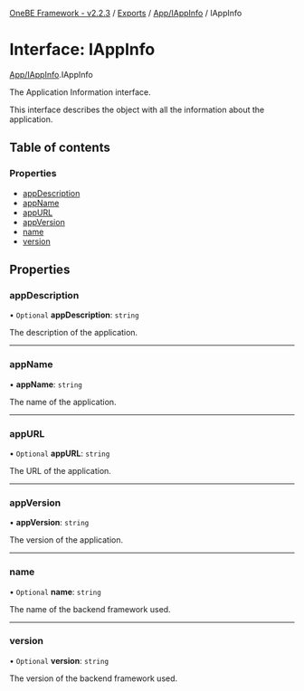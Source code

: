 [OneBE Framework - v2.2.3](../README.md) / [Exports](../modules.md) / [App/IAppInfo](../modules/App_IAppInfo.md) / IAppInfo

# Interface: IAppInfo

[App/IAppInfo](../modules/App_IAppInfo.md).IAppInfo

The Application Information interface.

This interface describes the object with all the information about
the application.

## Table of contents

### Properties

- [appDescription](App_IAppInfo.IAppInfo.md#appdescription)
- [appName](App_IAppInfo.IAppInfo.md#appname)
- [appURL](App_IAppInfo.IAppInfo.md#appurl)
- [appVersion](App_IAppInfo.IAppInfo.md#appversion)
- [name](App_IAppInfo.IAppInfo.md#name)
- [version](App_IAppInfo.IAppInfo.md#version)

## Properties

### appDescription

• `Optional` **appDescription**: `string`

The description of the application.

___

### appName

• **appName**: `string`

The name of the application.

___

### appURL

• `Optional` **appURL**: `string`

The URL of the application.

___

### appVersion

• **appVersion**: `string`

The version of the application.

___

### name

• `Optional` **name**: `string`

The name of the backend framework used.

___

### version

• `Optional` **version**: `string`

The version of the backend framework used.
